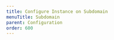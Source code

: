 ```yaml
---
title: Configure Instance on Subdomain
menuTitle: Subdomain
parent: Configuration
order: 600
---
```

